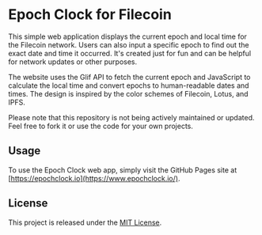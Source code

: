 # Epoch Clock for Filecoin

This simple web application displays the current epoch and local time for the Filecoin network. Users can also input a specific epoch to find out the exact date and time it occurred. It's created just for fun and can be helpful for network updates or other purposes.

The website uses the Glif API to fetch the current epoch and JavaScript to calculate the local time and convert epochs to human-readable dates and times. The design is inspired by the color schemes of Filecoin, Lotus, and IPFS.

Please note that this repository is not being actively maintained or updated. Feel free to fork it or use the code for your own projects.

## Usage

To use the Epoch Clock web app, simply visit the GitHub Pages site at [https://epochclock.io](https://www.epochclock.io/).

## License

This project is released under the [MIT License](LICENSE).
